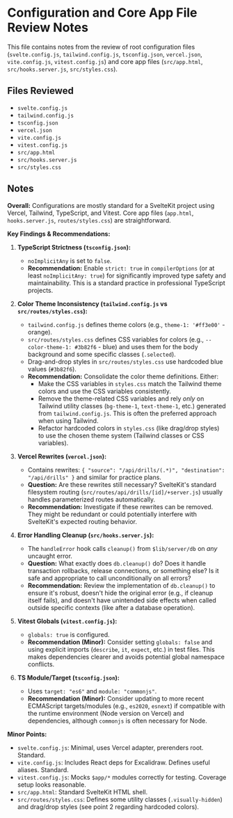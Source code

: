 # Configuration and Core App File Review Notes

This file contains notes from the review of root configuration files (`svelte.config.js`, `tailwind.config.js`, `tsconfig.json`, `vercel.json`, `vite.config.js`, `vitest.config.js`) and core app files (`src/app.html`, `src/hooks.server.js`, `src/styles.css`).

## Files Reviewed

*   `svelte.config.js`
*   `tailwind.config.js`
*   `tsconfig.json`
*   `vercel.json`
*   `vite.config.js`
*   `vitest.config.js`
*   `src/app.html`
*   `src/hooks.server.js`
*   `src/styles.css`

## Notes

**Overall:** Configurations are mostly standard for a SvelteKit project using Vercel, Tailwind, TypeScript, and Vitest. Core app files (`app.html`, `hooks.server.js`, `routes/styles.css`) are straightforward.

**Key Findings & Recommendations:**

1.  **TypeScript Strictness (`tsconfig.json`):**
    *   `noImplicitAny` is set to `false`.
    *   **Recommendation:** Enable `strict: true` in `compilerOptions` (or at least `noImplicitAny: true`) for significantly improved type safety and maintainability. This is a standard practice in professional TypeScript projects.

2.  **Color Theme Inconsistency (`tailwind.config.js` vs `src/routes/styles.css`):**
    *   `tailwind.config.js` defines theme colors (e.g., `theme-1: '#ff3e00'` - orange).
    *   `src/routes/styles.css` defines CSS variables for colors (e.g., `--color-theme-1: #3b82f6` - blue) and uses them for the body background and some specific classes (`.selected`).
    *   Drag-and-drop styles in `src/routes/styles.css` use hardcoded blue values (`#3b82f6`).
    *   **Recommendation:** Consolidate the color theme definitions. Either:
        *   Make the CSS variables in `styles.css` match the Tailwind theme colors and use the CSS variables consistently.
        *   Remove the theme-related CSS variables and rely *only* on Tailwind utility classes (`bg-theme-1`, `text-theme-1`, etc.) generated from `tailwind.config.js`. This is often the preferred approach when using Tailwind.
        *   Refactor hardcoded colors in `styles.css` (like drag/drop styles) to use the chosen theme system (Tailwind classes or CSS variables).

3.  **Vercel Rewrites (`vercel.json`):**
    *   Contains rewrites: `{ "source": "/api/drills/(.*)", "destination": "/api/drills" }` and similar for practice plans.
    *   **Question:** Are these rewrites still necessary? SvelteKit's standard filesystem routing (`src/routes/api/drills/[id]/+server.js`) usually handles parameterized routes automatically.
    *   **Recommendation:** Investigate if these rewrites can be removed. They might be redundant or could potentially interfere with SvelteKit's expected routing behavior.

4.  **Error Handling Cleanup (`src/hooks.server.js`):**
    *   The `handleError` hook calls `cleanup()` from `$lib/server/db` on *any* uncaught error.
    *   **Question:** What exactly does `db.cleanup()` do? Does it handle transaction rollbacks, release connections, or something else? Is it safe and appropriate to call unconditionally on all errors?
    *   **Recommendation:** Review the implementation of `db.cleanup()` to ensure it's robust, doesn't hide the original error (e.g., if cleanup itself fails), and doesn't have unintended side effects when called outside specific contexts (like after a database operation).

5.  **Vitest Globals (`vitest.config.js`):**
    *   `globals: true` is configured.
    *   **Recommendation (Minor):** Consider setting `globals: false` and using explicit imports (`describe`, `it`, `expect`, etc.) in test files. This makes dependencies clearer and avoids potential global namespace conflicts.

6.  **TS Module/Target (`tsconfig.json`):**
    *   Uses `target: "es6"` and `module: "commonjs"`.
    *   **Recommendation (Minor):** Consider updating to more recent ECMAScript targets/modules (e.g., `es2020`, `esnext`) if compatible with the runtime environment (Node version on Vercel) and dependencies, although `commonjs` is often necessary for Node.

**Minor Points:**

*   `svelte.config.js`: Minimal, uses Vercel adapter, prerenders root. Standard.
*   `vite.config.js`: Includes React deps for Excalidraw. Defines useful aliases. Standard.
*   `vitest.config.js`: Mocks `$app/*` modules correctly for testing. Coverage setup looks reasonable.
*   `src/app.html`: Standard SvelteKit HTML shell.
*   `src/routes/styles.css`: Defines some utility classes (`.visually-hidden`) and drag/drop styles (see point 2 regarding hardcoded colors). 